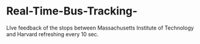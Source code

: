 # Real-Time-Bus-Tracking-
LIve  feedback of the stops between Massachusetts Institute of Technology and Harvard refreshing every 10 sec. 

